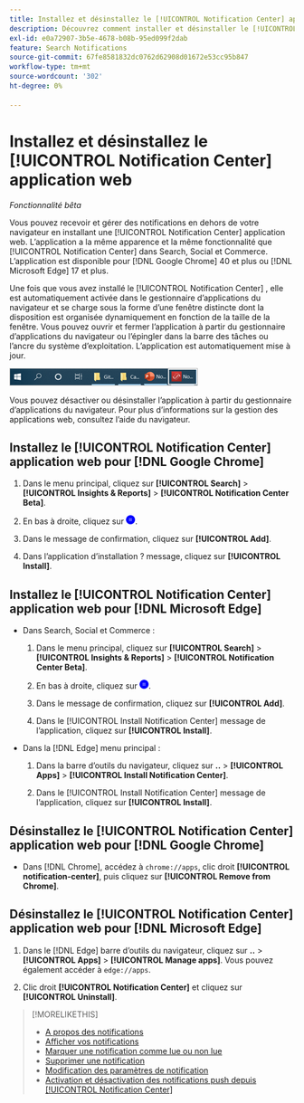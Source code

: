 ```yaml
---
title: Installez et désinstallez le [!UICONTROL Notification Center] application web
description: Découvrez comment installer et désinstaller le [!UICONTROL Notification Center] application web.
exl-id: e0a72907-3b5e-4678-b08b-95ed099f2dab
feature: Search Notifications
source-git-commit: 67fe8581832dc0762d62908d01672e53cc95b847
workflow-type: tm+mt
source-wordcount: '302'
ht-degree: 0%

---
```


# Installez et désinstallez le [!UICONTROL Notification Center] application web

*Fonctionnalité bêta*

Vous pouvez recevoir et gérer des notifications en dehors de votre navigateur en installant une [!UICONTROL Notification Center] application web. L’application a la même apparence et la même fonctionnalité que [!UICONTROL Notification Center] dans Search, Social et Commerce. L’application est disponible pour [!DNL Google Chrome] 40 et plus ou [!DNL Microsoft Edge] 17 et plus.

Une fois que vous avez installé le [!UICONTROL Notification Center] , elle est automatiquement activée dans le gestionnaire d’applications du navigateur et se charge sous la forme d’une fenêtre distincte dont la disposition est organisée dynamiquement en fonction de la taille de la fenêtre. Vous pouvez ouvrir et fermer l’application à partir du gestionnaire d’applications du navigateur ou l’épingler dans la barre des tâches ou l’ancre du système d’exploitation. L’application est automatiquement mise à jour.

![Icône du Centre de notifications dans la barre des tâches de Microsoft Windows](/help/search-social-commerce/assets/windows-taskbar.png "Icône du Centre de notifications dans la barre des tâches de Microsoft Windows")

Vous pouvez désactiver ou désinstaller l’application à partir du gestionnaire d’applications du navigateur. Pour plus d’informations sur la gestion des applications web, consultez l’aide du navigateur.

## Installez le [!UICONTROL Notification Center] application web pour [!DNL Google Chrome]

1. Dans le menu principal, cliquez sur **[!UICONTROL Search]** > **[!UICONTROL Insights & Reports]** > **[!UICONTROL Notification Center Beta]**.

1. En bas à droite, cliquez sur ![Installation de l’application web du centre de notification](/help/search-social-commerce/assets/notifications-install-app.png "Installation de l’application web du centre de notification").

1. Dans le message de confirmation, cliquez sur **[!UICONTROL Add]**.

1. Dans l’application d’installation ? message, cliquez sur **[!UICONTROL Install]**.

## Installez le [!UICONTROL Notification Center] application web pour [!DNL Microsoft Edge]

* Dans Search, Social et Commerce :

   1. Dans le menu principal, cliquez sur **[!UICONTROL Search]** > **[!UICONTROL Insights & Reports]** > **[!UICONTROL Notification Center Beta]**.

   1. En bas à droite, cliquez sur ![Installation de l’application web du centre de notification](/help/search-social-commerce/assets/notifications-install-app.png "Installation de l’application web du centre de notification").

   1. Dans le message de confirmation, cliquez sur **[!UICONTROL Add]**.

   1. Dans le [!UICONTROL Install Notification Center] message de l’application, cliquez sur **[!UICONTROL Install]**.

* Dans la [!DNL Edge] menu principal :

   1. Dans la barre d’outils du navigateur, cliquez sur **..** > **[!UICONTROL Apps]** > **[!UICONTROL Install Notification Center]**.

   1. Dans le [!UICONTROL Install Notification Center] message de l’application, cliquez sur **[!UICONTROL Install]**.

## Désinstallez le [!UICONTROL Notification Center] application web pour [!DNL Google Chrome]

* Dans [!DNL Chrome], accédez à `chrome://apps`, clic droit **[!UICONTROL notification-center]**, puis cliquez sur **[!UICONTROL Remove from Chrome]**.

## Désinstallez le [!UICONTROL Notification Center] application web pour [!DNL Microsoft Edge]

1. Dans le [!DNL Edge] barre d’outils du navigateur, cliquez sur **..** > **[!UICONTROL Apps]** > **[!UICONTROL Manage apps]**. Vous pouvez également accéder à `edge://apps`.

1. Clic droit **[!UICONTROL Notification Center]** et cliquez sur **[!UICONTROL Uninstall]**.

>[!MORELIKETHIS]
>
>* [A propos des notifications](/help/search-social-commerce/notifications/notification-about.md)
>* [Afficher vos notifications](notification-view.md)
>* [Marquer une notification comme lue ou non lue](notification-mark-read-unread.md)
>* [Supprimer une notification](notification-delete.md)
>* [Modification des paramètres de notification](notification-edit.md)
>* [Activation et désactivation des notifications push depuis [!UICONTROL Notification Center]](notifications-push-enable-disable.md)

